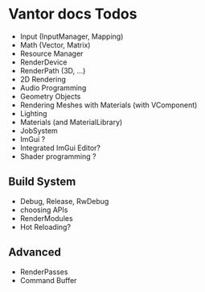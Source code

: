 # Vantor docs Todos

 - Input (InputManager, Mapping)
 - Math (Vector, Matrix)
 - Resource Manager
 - RenderDevice
 - RenderPath (3D, ...)
 - 2D Rendering
 - Audio Programming
 - Geometry Objects
 - Rendering Meshes with Materials (with VComponent)
 - Lighting
 - Materials (and MaterialLibrary)
 - JobSystem
 - ImGui ?
 - Integrated ImGui Editor?
 - Shader programming ?

## Build System
 - Debug, Release, RwDebug
 - choosing APIs
 - RenderModules
 - Hot Reloading?

## Advanced
 - RenderPasses
 - Command Buffer

